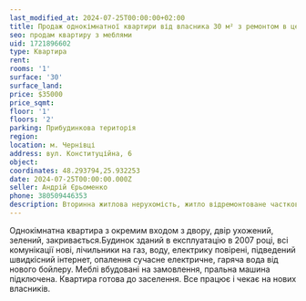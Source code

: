 ```yaml
---
last_modified_at: 2024-07-25T00:00:00+02:00
title: Продаж однокімнатної квартири від власника 30 м² з ремонтом в центрі на Конституційній
seo: продам квартиру з меблями
uid: 1721896602
type: Квартира
rent:
rooms: '1'
surface: '30'
surface_land:
price: $35000
price_sqmt:
floor: '1'
floors: '2'
parking: Прибудинкова територія
region:
location: м. Чернівці
address: вул. Конституційна, 6
object:
coordinates: 48.293794,25.932253
date: 2024-07-25T00:00:00.000Z
seller: Андрій Єрьоменко
phone: 380509446353
description: Вторинна житлова нерухомість, житло відремонтоване частково з меблями, придатне і готове для проживання
---
```


Однокімнатна квартира з окремим входом з двору, двір ухожений, зелений, закривається.Будинок зданий в експлуатацію в 2007 році, всі комунікації нові, лічильники на газ, воду, електрику повірені, підведений швидкісний інтернет, опалення сучасне електричне, гаряча вода від нового бойлеру. Меблі вбудовані на замовлення, пральна машина підключена. Квартира готова до заселення. Все працює і чекає на нових власників.

